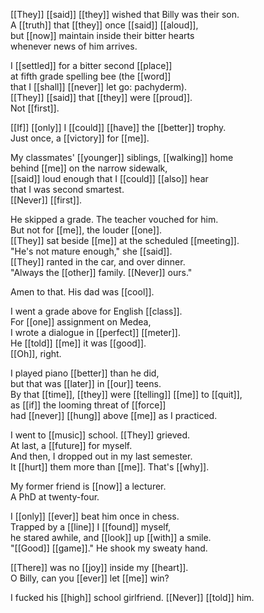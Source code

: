 [[They]] [[said]] [[they]] wished that Billy was their son.  
A [[truth]] that [[they]] once [[said]] [[aloud]],  
but [[now]] maintain inside their bitter hearts  
whenever news of him arrives.  
  
I [[settled]] for a bitter second [[place]]  
at fifth grade spelling bee (the [[word]]  
that I [[shall]] [[never]] let go: pachyderm).  
[[They]] [[said]] that [[they]] were [[proud]].  
Not [[first]].  
  
[[If]] [[only]] I [[could]] [[have]] the [[better]] trophy.  
Just once, a [[victory]] for [[me]].  
  
My classmates' [[younger]] siblings, [[walking]] home  
behind [[me]] on the narrow sidewalk,  
[[said]] loud enough that I [[could]] [[also]] hear  
that I was second smartest.  
[[Never]] [[first]].  
  
He skipped a grade. The teacher vouched for him.  
But not for [[me]], the louder [[one]].  
[[They]] sat beside [[me]] at the scheduled [[meeting]].  
"He's not mature enough," she [[said]].  
[[They]] ranted in the car, and over dinner.  
"Always the [[other]] family. [[Never]] ours."  
  
Amen to that. His dad was [[cool]].  
  
I went a grade above for English [[class]].  
For [[one]] assignment on Medea,  
I wrote a dialogue in [[perfect]] [[meter]].  
He [[told]] [[me]] it was [[good]].  
[[Oh]], right.  
  
I played piano [[better]] than he did,  
but that was [[later]] in [[our]] teens.  
By that [[time]], [[they]] were [[telling]] [[me]] to [[quit]],  
as [[if]] the looming threat of [[force]]  
had [[never]] [[hung]] above [[me]] as I practiced.  
  
I went to [[music]] school. [[They]] grieved.  
At last, a [[future]] for myself.  
And then, I dropped out in my last semester.  
It [[hurt]] them more than [[me]]. That's [[why]].  
  
My former friend is [[now]] a lecturer.  
A PhD at twenty-four.  
  
I [[only]] [[ever]] beat him once in chess.  
Trapped by a [[line]] I [[found]] myself,  
he stared awhile, and [[look]] up [[with]] a smile.  
"[[Good]] [[game]]." He shook my sweaty hand.  
  
[[There]] was no [[joy]] inside my [[heart]].  
O Billy, can you [[ever]] let [[me]] win?  
  
I fucked his [[high]] school girlfriend. [[Never]] [[told]] him.